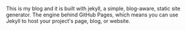 This is my blog and it is built with jekyll, a simple, blog-aware, static site generator. The engine behind GitHub Pages, which means you can use Jekyll to host your project's page, blog, or website.